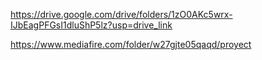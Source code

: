https://drive.google.com/drive/folders/1zO0AKc5wrx-IJbEagPFGsI1dluShP5lz?usp=drive_link

https://www.mediafire.com/folder/w27gjte05qaqd/proyect
